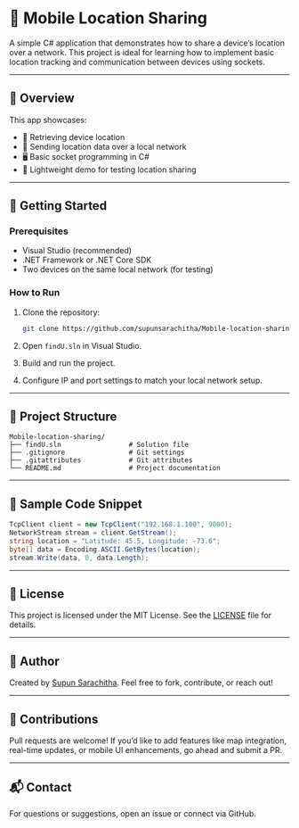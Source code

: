 
# 📍 Mobile Location Sharing

A simple C# application that demonstrates how to share a device’s location over a network. This project is ideal for learning how to implement basic location tracking and communication between devices using sockets.

---

## 🧭 Overview

This app showcases:

- 📡 Retrieving device location
- 🔗 Sending location data over a local network
- 🖥️ Basic socket programming in C#
- 🧪 Lightweight demo for testing location sharing

---

## 🚀 Getting Started

### Prerequisites

- Visual Studio (recommended)
- .NET Framework or .NET Core SDK
- Two devices on the same local network (for testing)

### How to Run

1. Clone the repository:
   ```bash
   git clone https://github.com/supunsarachitha/Mobile-location-sharing.git
   ```

2. Open `findU.sln` in Visual Studio.

3. Build and run the project.

4. Configure IP and port settings to match your local network setup.

---

## 📁 Project Structure

```
Mobile-location-sharing/
├── findU.sln                 # Solution file
├── .gitignore                # Git settings
├── .gitattributes            # Git attributes
└── README.md                 # Project documentation
```

---

## 🧪 Sample Code Snippet

```csharp
TcpClient client = new TcpClient("192.168.1.100", 9000);
NetworkStream stream = client.GetStream();
string location = "Latitude: 45.5, Longitude: -73.6";
byte[] data = Encoding.ASCII.GetBytes(location);
stream.Write(data, 0, data.Length);
```

---

## 📄 License

This project is licensed under the MIT License. See the [LICENSE](LICENSE) file for details.

---

## 👤 Author

Created by [Supun Sarachitha](https://github.com/supunsarachitha). Feel free to fork, contribute, or reach out!

---

## 🙌 Contributions

Pull requests are welcome! If you’d like to add features like map integration, real-time updates, or mobile UI enhancements, go ahead and submit a PR.

---

## 📬 Contact

For questions or suggestions, open an issue or connect via GitHub.
